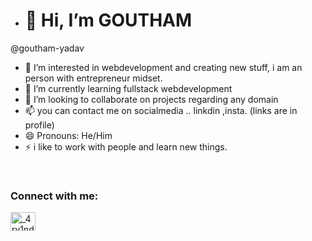 - <h1>👋 Hi, I’m GOUTHAM </h1>
@goutham-yadav
- 👀 I’m interested in webdevelopment and creating new stuff, i am an person with  entrepreneur midset.
- 🌱 I’m currently learning fullstack webdevelopment
- 💞️ I’m looking to collaborate on projects regarding any domain 
- 📫 you can contact me on socialmedia .. linkdin ,insta. (links are in profile)
- 😄 Pronouns: He/Him
- ⚡ i like to work with people and learn new things.
<br>
<h3 align="left">Connect with me:</h3>
<p align="left">
<a href="https://www.instagram.com/im_goutham._?igsh=NzI4cHNsdGt2ODIx" target="blank"><img align="center" src="https://raw.githubusercontent.com/rahuldkjain/github-profile-readme-generator/master/src/images/icons/Social/instagram.svg" alt="_4rv1nd" height="30" width="40" /></a>
</p>

